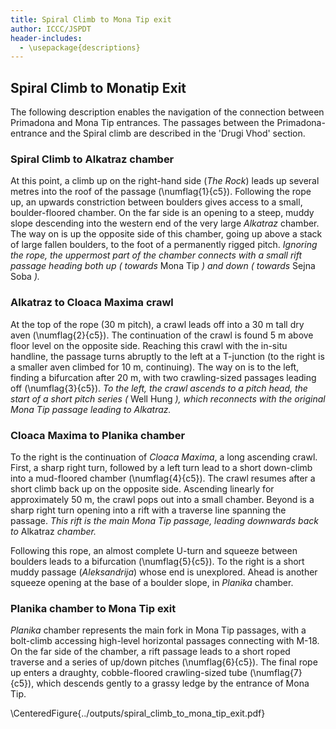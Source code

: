 ```yaml
---
title: Spiral Climb to Mona Tip exit
author: ICCC/JSPDT
header-includes:
  - \usepackage{descriptions}
---
```


## Spiral Climb to Monatip Exit

The following description enables the navigation of the connection between Primadona and Mona Tip entrances.
The passages between the Primadona-entrance and the Spiral climb are described in the 'Drugi Vhod' section.

### Spiral Climb to Alkatraz chamber

At this point, a climb up on the right-hand side (_The Rock_) leads up several metres into the roof of the passage (\numflag{1}{c5}).
Following the rope up, an upwards constriction between boulders gives access to a small, boulder-floored chamber.
On the far side is an opening to a steep, muddy slope descending into the western end of the very large _Alkatraz_ chamber.
The way on is up the opposite side of this chamber, going up above a stack of large fallen boulders, to the foot of a permanently rigged pitch.
_Ignoring the rope, the uppermost part of the chamber connects with a small rift passage heading both up ( towards_ Mona Tip _) and down ( towards_ Sejna Soba _)._

### Alkatraz to Cloaca Maxima crawl

At the top of the rope (30 m pitch), a crawl leads off into a 30 m tall dry aven (\numflag{2}{c5}).
The continuation of the crawl is found 5 m above floor level on the opposite side.
Reaching this crawl with the in-situ handline, the passage turns abruptly to the left at a T-junction (to the right is a smaller aven climbed for 10 m, continuing).
The way on is to the left, finding a bifurcation after 20 m, with two crawling-sized passages leading off (\numflag{3}{c5}).
_To the left, the crawl ascends to a pitch head, the start of a short pitch series (_ Well Hung _), which reconnects with the original Mona Tip passage leading to Alkatraz._

### Cloaca Maxima to Planika chamber

To the right is the continuation of _Cloaca Maxima_, a long ascending crawl.
First, a sharp right turn, followed by a left turn lead to a short down-climb into a mud-floored chamber (\numflag{4}{c5}).
The crawl resumes after a short climb back up on the opposite side.
Ascending linearly for approximately 50 m, the crawl pops out into a small chamber.
Beyond is a sharp right turn opening into a rift with a traverse line spanning the passage.
_This rift is the main Mona Tip passage, leading downwards back to_ Alkatraz _chamber._

Following this rope, an almost complete U-turn and squeeze between boulders leads to a bifurcation (\numflag{5}{c5}).
To the right is a short muddy passage (_Aleksandrija_) whose end is unexplored.
Ahead is another squeeze opening at the base of a boulder slope, in _Planika_ chamber.

### Planika chamber to Mona Tip exit

_Planika_ chamber represents the main fork in Mona Tip passages, with a bolt-climb accessing high-level horizontal passages connecting with M-18.
On the far side of the chamber, a rift passage leads to a short roped traverse and a series of up/down pitches (\numflag{6}{c5}).
The final rope up enters a draughty, cobble-floored crawling-sized tube (\numflag{7}{c5}), which descends gently to a grassy ledge by the entrance of Mona Tip.

\CenteredFigure{../outputs/spiral_climb_to_mona_tip_exit.pdf}
